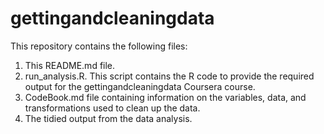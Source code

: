 # gettingandcleaningdata

This repository contains the following files:

1.  This README.md file.
2.  run_analysis.R.  This script contains the R code to provide the required output for the gettingandcleaningdata Coursera course.
3.  CodeBook.md file containing information on the variables, data, and transformations used to clean up the data.
4.  The tidied output from the data analysis.
